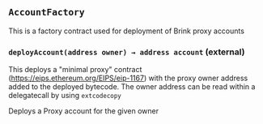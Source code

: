 ## `AccountFactory`

This is a factory contract used for deployment of Brink proxy accounts




### `deployAccount(address owner) → address account` (external)

This deploys a "minimal proxy" contract (https://eips.ethereum.org/EIPS/eip-1167) with the proxy owner
address added to the deployed bytecode. The owner address can be read within a delegatecall by using `extcodecopy`

Deploys a Proxy account for the given owner



